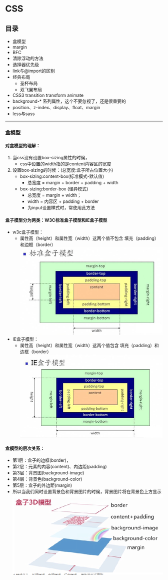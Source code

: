 
# CSS
## 目录
* 盒模型
* margin
* BFC
* 清除浮动的方法
* 选择器优先级
* link与@import的区别
* 经典布局
	* 圣杯布局
	* 双飞翼布局
* CSS3 transition transform animate
* background-* 系列属性，这个不要忽视了，还是很重要的
* position、z-index、display、float、margin
* less与sass
***

### 盒模型
#### 对盒模型的理解：
1. 当css没有设置box-sizing属性的时候，
	* css中设置的width指的是content内容区的宽度
2. 设置box-sizing的时候：(总宽度:盒子所占位置大小)
	* box-sizing:content-box(标准模式-默认值)
	    * 总宽度 = margin + border + padding + width 
	* box-sizing:border-box (怪异模式)
	    * 总宽度 = margin + width；
	    * width = 内容区 + padding + border 
		* 为input设置样式时，常使用此方法
#### 盒子模型分为两类：W3C标准盒子模型和IE盒子模型 
* w3c盒子模型：
	* 属性高（height）和属性宽（width）这两个值不包含 填充（padding）和边框（border）
![](/images/w3c.JPG "标准盒模型")
* IE盒子模型：
	* 属性高（height）和属性宽（width）这两个值包含 填充（padding）和边框（border）
![](/images/IE.JPG "IE盒模型")
#### 盒模型的层次关系：
* 第1层：盒子的边框(border)，
* 第2层：元素的内容(content)、内边距(padding)
* 第3层：背景图(background-image)
* 第4层：背景色(background-color)
* 第5层：盒子的外边距(margin)
* 所以当我们同时设置背景色和背景图片的时候，背景图片将在背景色上方显示
![](/images/盒子3D模型.jpg "盒模型的层次关系")
